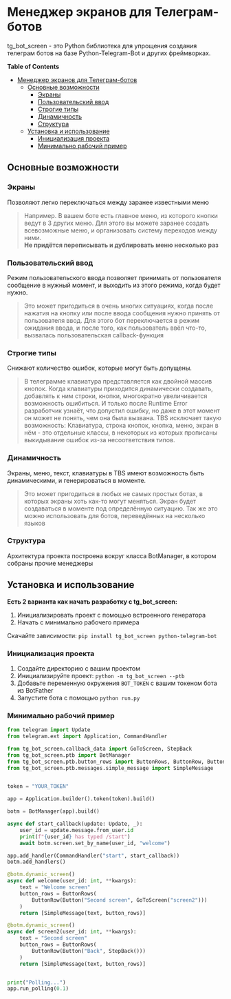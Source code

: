# Менеджер экранов для Телеграм-ботов

tg_bot_screen - это Python библиотека для упрощения создания телеграм ботов 
на базе Python-Telegram-Bot и других фреймворках.

**Table of Contents**
- [Менеджер экранов для Телеграм-ботов](#менеджер-экранов-для-телеграм-ботов)
  - [Основные возможности](#основные-возможности)
    - [Экраны](#экраны)
    - [Пользовательский ввод](#пользовательский-ввод)
    - [Строгие типы](#строгие-типы)
    - [Динамичность](#динамичность)
    - [Структура](#структура)
  - [Установка и использование](#установка-и-использование)
    - [Инициализация проекта](#инициализация-проекта)
    - [Минимально рабочий пример](#минимально-рабочий-пример)

## Основные возможности
### Экраны 
Позволяют легко переключаться между заранее известными меню
> Например. В вашем боте есть главное меню, из которого кнопки ведут в 3 других меню.
> Для этого вы можете заранее создать всевозможные меню, и организовать систему переходов между ними.  
> **Не придётся переписывать и дублировать меню несколько раз**

### Пользовательский ввод
Режим пользовательского ввода позволяет принимать от пользователя 
сообщение в нужный момент, и выходить из этого режима, когда будет нужно.
> Это может пригодиться в очень многих ситуациях, когда после нажатия на кнопку или после ввода сообщения нужно принять от пользователя ввод.
> Для этого бот переключается в режим ожидания ввода, и после того, как пользователь ввёл что-то, вызвалась пользовательская callback-функция

### Строгие типы
Снижают количество ошибок, которые могут быть допущены.
> В телеграмме клавиатура представляется как двойной массив кнопок. Когда клавиатуры приходится динамически создавать, добавлять к ним строки,
> кнопки, многократно увеличивается возможность ошибиться. И только после Runtime Error разработчик узнаёт, что допустил ошибку, но даже в этот момент он может не понять, чем она была вызвана.
TBS исключает такую возможность: Клавиатура, строка кнопок, кнопка, меню, 
экран в нём - это отдельные классы, в некоторых из которых прописаны 
выкидывание ошибок из-за несоответствия типов.

### Динамичность
Экраны, меню, текст, клавиатуры в TBS имеют возможность 
быть динамическими, и генерироваться в моменте.
> Это может пригодиться в любых не самых простых ботах, в которых экраны хоть как-то могут меняться. Экран будет создаваться в моменте под определённую ситуацию.
> Так же это можно использовать для ботов, переведённых на несколько языков

### Структура
Архитектура проекта построена вокруг класса BotManager, в котором собраны 
прочие менеджеры


## Установка и использование
**Есть 2 варианта как начать разработку с tg_bot_screen:**
1) Инициализировать проект с помощью встроенного генератора
2) Начать с минимально рабочего примера

Скачайте зависимости: `pip install tg_bot_screen python-telegram-bot`

### Инициализация проекта
1. Создайте директорию с вашим проектом  
2. Инициализируйте проект: `python -m tg_bot_screen --ptb`
3. Добавьте переменную окружения `BOT_TOKEN` с вашим токеном бота из BotFather
4. Запустите бота с помощью `python run.py`


### Минимально рабочий пример

```python
from telegram import Update
from telegram.ext import Application, CommandHandler

from tg_bot_screen.callback_data import GoToScreen, StepBack
from tg_bot_screen.ptb import BotManager
from tg_bot_screen.ptb.button_rows import ButtonRows, ButtonRow, Button
from tg_bot_screen.ptb.messages.simple_message import SimpleMessage


token = "YOUR_TOKEN"

app = Application.builder().token(token).build()

botm = BotManager(app).build()

async def start_callback(update: Update, _):
    user_id = update.message.from_user.id 
    print(f"{user_id} has typed /start")
    await botm.screen.set_by_name(user_id, "welcome")

app.add_handler(CommandHandler("start", start_callback))
botm.add_handlers()

@botm.dynamic_screen()
async def welcome(user_id: int, **kwargs):
    text = "Welcome screen"
    button_rows = ButtonRows(
        ButtonRow(Button("Second screen", GoToScreen("screen2")))
    )
    return [SimpleMessage(text, button_rows)]

@botm.dynamic_screen()
async def screen2(user_id: int, **kwargs):
    text = "Second screen"
    button_rows = ButtonRows(
        ButtonRow(Button("Back", StepBack()))
    )
    return [SimpleMessage(text, button_rows)]


print("Polling...")
app.run_polling(0.1)
```














